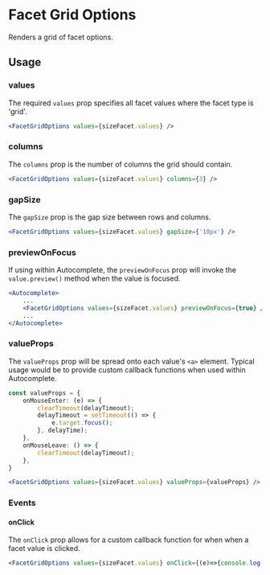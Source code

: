 # Facet Grid Options

Renders a grid of facet options.

## Usage

### values
The required `values` prop specifies all facet values where the facet type is 'grid'.

```jsx
<FacetGridOptions values={sizeFacet.values} />
```

### columns
The `columns` prop is the number of columns the grid should contain.

```jsx
<FacetGridOptions values={sizeFacet.values} columns={3} />
```

### gapSize
The `gapSize` prop is the gap size between rows and columns.

```jsx
<FacetGridOptions values={sizeFacet.values} gapSize={'10px'} />
```

### previewOnFocus
If using within Autocomplete, the `previewOnFocus` prop will invoke the `value.preview()` method when the value is focused. 

```jsx
<Autocomplete>
	...
	<FacetGridOptions values={sizeFacet.values} previewOnFocus={true} />
	...
</Autocomplete>
```

### valueProps
The `valueProps` prop will be spread onto each value's `<a>` element. Typical usage would be to provide custom callback functions when used within Autocomplete.

```typescript
const valueProps = {
	onMouseEnter: (e) => {
		clearTimeout(delayTimeout);
		delayTimeout = setTimeout(() => {
			e.target.focus();
		}, delayTime);
	},
	onMouseLeave: () => {
		clearTimeout(delayTimeout);
	},
}
```

```jsx
<FacetGridOptions values={sizeFacet.values} valueProps={valueProps} />
```

### Events

#### onClick
The `onClick` prop allows for a custom callback function for when when a facet value is clicked.

```jsx
<FacetGridOptions values={sizeFacet.values} onClick={(e)=>{console.log(e)}} />
```
